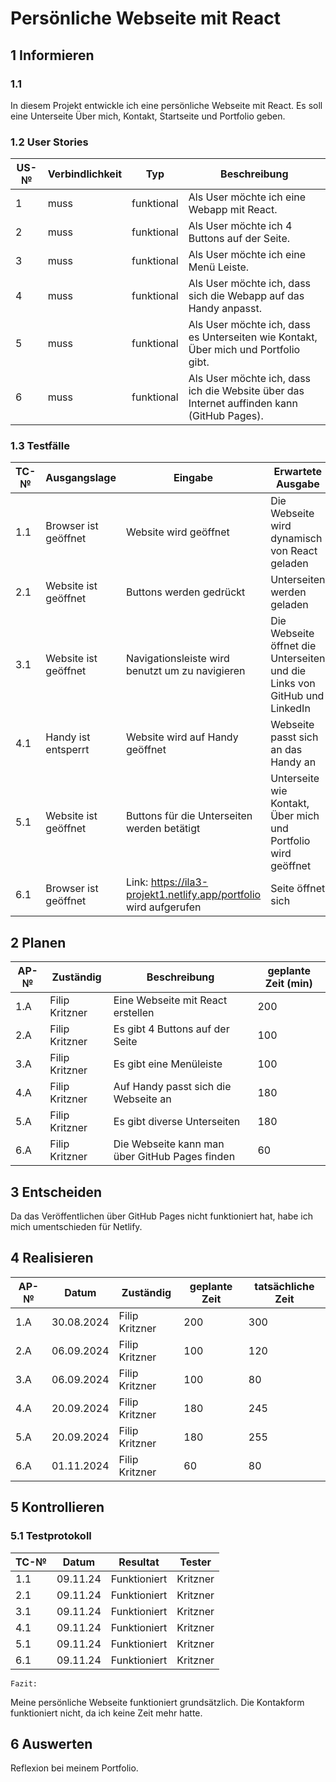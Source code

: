 # Persönliche Webseite mit React

## 1 Informieren

### 1.1 
In diesem Projekt entwickle ich eine persönliche Webseite mit React. Es soll eine Unterseite Über mich, Kontakt, Startseite und Portfolio geben.

### 1.2 User Stories
| US-№ | Verbindlichkeit | Typ  | Beschreibung                       |
| ---- | --------------- | ---- | ---------------------------------- |
| 1    |       muss         |   funktional   | Als User möchte ich eine Webapp mit React.   |
| 2    |       muss         |   funktional   | Als User möchte ich 4 Buttons auf der Seite.   |
| 3    |       muss         |   funktional   | Als User möchte ich eine Menü Leiste.   |
| 4    |       muss         |   funktional   | Als User möchte ich, dass sich die Webapp auf das Handy anpasst.   |
| 5    |       muss         |   funktional   | Als User möchte ich, dass es Unterseiten wie Kontakt, Über mich und Portfolio gibt.   |
| 6   |       muss         |   funktional   | Als User möchte ich, dass ich die Website über das Internet auffinden kann (GitHub Pages).   |

### 1.3 Testfälle
| TC-№ | Ausgangslage | Eingabe | Erwartete Ausgabe |
| ---- | ------------ | ------- | ----------------- |
| 1.1  |      Browser ist geöffnet        | Website wird geöffnet   |      Die Webseite wird dynamisch von React geladen    |
| 2.1  |     Website ist geöffnet         | Buttons werden gedrückt |      Unterseiten werden geladen     |
| 3.1  |     Website ist geöffnet         | Navigationsleiste wird benutzt um zu navigieren |  Die Webseite öffnet die Unterseiten und die Links von GitHub und LinkedIn  |
| 4.1  |     Handy ist entsperrt        | Website wird auf Handy geöffnet |  Webseite passt sich an das Handy an  |
| 5.1  |     Website ist geöffnet         | Buttons für die Unterseiten werden betätigt |  Unterseite wie Kontakt, Über mich und Portfolio wird geöffnet  |
| 6.1  |     Browser ist geöffnet         | Link: https://ila3-projekt1.netlify.app/portfolio wird aufgerufen  |  Seite öffnet sich  |

## 2 Planen
| AP-№ | Zuständig | Beschreibung | geplante Zeit (min) |
| ---- |  --------- | ------------ | ------------- |
| 1.A  |   Filip Kritzner              |   Eine Webseite mit React erstellen        |200|
| 2.A  |   Filip Kritzner              |  Es gibt 4 Buttons auf der Seite      |100|
| 3.A  |   Filip Kritzner              |  Es gibt eine Menüleiste     |100|
| 4.A  |   Filip Kritzner              |  Auf Handy passt sich die Webseite an     |180|
| 5.A  |   Filip Kritzner              |  Es gibt diverse Unterseiten     |180|
| 6.A  |   Filip Kritzner              |  Die Webseite kann man über GitHub Pages finden   |60|

## 3 Entscheiden

Da das Veröffentlichen über GitHub Pages nicht funktioniert hat, habe ich mich umentschieden für Netlify.

## 4 Realisieren
| AP-№ | Datum | Zuständig | geplante Zeit | tatsächliche Zeit |
| ---- | ----- | --------- | ------------- | ----------------- |
| 1.A  | 30.08.2024  |Filip Kritzner|200|300 |
| 2.A  | 06.09.2024 |Filip Kritzner|100|120 |
| 3.A  | 06.09.2024 |Filip Kritzner|100|80 |
| 4.A  | 20.09.2024 |Filip Kritzner|180|245 |
| 5.A  | 20.09.2024 |Filip Kritzner|180|255 |
| 6.A  | 01.11.2024 |Filip Kritzner|60|80 |

## 5 Kontrollieren

### 5.1 Testprotokoll

| TC-№ | Datum | Resultat | Tester |
| ---- | ----- | -------- | ------ |
| 1.1  |09.11.24|     Funktioniert      |  Kritzner      |
| 2.1  |09.11.24|     Funktioniert      |  Kritzner      |
| 3.1  |09.11.24|     Funktioniert      |  Kritzner      |
| 4.1  |09.11.24|     Funktioniert      |  Kritzner      |
| 5.1  |09.11.24|     Funktioniert      |  Kritzner      |
| 6.1  |09.11.24|     Funktioniert      |  Kritzner      |

`Fazit:`

Meine persönliche Webseite funktioniert grundsätzlich. Die Kontakform funktioniert nicht, da ich keine Zeit mehr hatte.

## 6 Auswerten
Reflexion bei meinem Portfolio.
